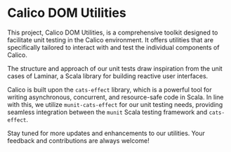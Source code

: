 # Calico DOM Utilities

This project, Calico DOM Utilities, 
is a comprehensive toolkit designed to facilitate unit testing in the Calico environment. 
It offers utilities that are specifically tailored to interact with and test the individual components of Calico.

The structure and approach of our unit tests draw inspiration from the unit cases of Laminar, 
a Scala library for building reactive user interfaces.

Calico is built upon the `cats-effect` library, which is a powerful tool for writing asynchronous, concurrent, and resource-safe code in Scala. 
In line with this, we utilize `munit-cats-effect` for our unit testing needs, 
providing seamless integration between the `munit` Scala testing framework and `cats-effect`.

Stay tuned for more updates and enhancements to our utilities. 
Your feedback and contributions are always welcome!